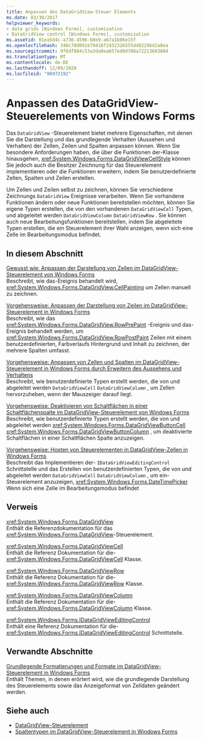 ```yaml
---
title: Anpassen des DataGridView-Steuer Elements
ms.date: 03/30/2017
helpviewer_keywords:
- data grids [Windows Forms], customization
- DataGridView control [Windows Forms], customization
ms.assetid: 01ea5d4c-a736-4596-b0e9-a67a1b86e15f
ms.openlocfilehash: 348c78d091679418f2452326555d49229bd2a8ea
ms.sourcegitcommit: 9f6df084c53a3da0ea657ed0d708a72213683084
ms.translationtype: MT
ms.contentlocale: de-DE
ms.lasthandoff: 12/09/2020
ms.locfileid: "96972192"
---
```

# <a name="customizing-the-windows-forms-datagridview-control"></a>Anpassen des DataGridView-Steuerelements von Windows Forms
Das `DataGridView` -Steuerelement bietet mehrere Eigenschaften, mit denen Sie die Darstellung und das grundlegende Verhalten (Aussehen und Verhalten) der Zellen, Zeilen und Spalten anpassen können. Wenn Sie besondere Anforderungen haben, die über die Funktionen der-Klasse hinausgehen, <xref:System.Windows.Forms.DataGridViewCellStyle> können Sie jedoch auch die Besitzer Zeichnung für das Steuerelement implementieren oder die Funktionen erweitern, indem Sie benutzerdefinierte Zellen, Spalten und Zeilen erstellen.  
  
 Um Zellen und Zeilen selbst zu zeichnen, können Sie verschiedene Zeichnungs `DataGridView` Ereignisse verarbeiten. Wenn Sie vorhandene Funktionen ändern oder neue Funktionen bereitstellen möchten, können Sie eigene Typen erstellen, die von den vorhandenen `DataGridViewCell` Typen, und abgeleitet werden `DataGridViewColumn` `DataGridViewRow` . Sie können auch neue Bearbeitungsfunktionen bereitstellen, indem Sie abgeleitete Typen erstellen, die ein Steuerelement ihrer Wahl anzeigen, wenn sich eine Zelle im Bearbeitungsmodus befindet.  
  
## <a name="in-this-section"></a>In diesem Abschnitt  
 [Gewusst wie: Anpassen der Darstellung von Zellen im DataGridView-Steuerelement von Windows Forms](customize-the-appearance-of-cells-in-the-datagrid.md)  
 Beschreibt, wie das-Ereignis behandelt wird, <xref:System.Windows.Forms.DataGridView.CellPainting> um Zellen manuell zu zeichnen.  
  
 [Vorgehensweise: Anpassen der Darstellung von Zeilen im DataGridView-Steuerelement in Windows Forms](customize-the-appearance-of-rows-in-the-datagrid.md)  
 Beschreibt, wie das <xref:System.Windows.Forms.DataGridView.RowPrePaint> -Ereignis und das-Ereignis behandelt werden, um <xref:System.Windows.Forms.DataGridView.RowPostPaint> Zeilen mit einem benutzerdefinierten, Farbverlaufs Hintergrund und Inhalt zu zeichnen, der mehrere Spalten umfasst.  
  
 [Vorgehensweise: Anpassen von Zellen und Spalten im DataGridView-Steuerelement in Windows Forms durch Erweitern des Aussehens und Verhaltens](customize-cells-and-columns-in-the-datagrid-by-extending-behavior.md)  
 Beschreibt, wie benutzerdefinierte Typen erstellt werden, die von und abgeleitet werden `DataGridViewCell` `DataGridViewColumn` , um Zellen hervorzuheben, wenn der Mauszeiger darauf liegt.  
  
 [Vorgehensweise: Deaktivieren von Schaltflächen in einer Schaltflächenspalte im DataGridView-Steuerelement von Windows Forms](disable-buttons-in-a-button-column-in-the-datagrid.md)  
 Beschreibt, wie benutzerdefinierte Typen erstellt werden, die von und abgeleitet werden <xref:System.Windows.Forms.DataGridViewButtonCell> <xref:System.Windows.Forms.DataGridViewButtonColumn> , um deaktivierte Schaltflächen in einer Schaltflächen Spalte anzuzeigen.  
  
 [Vorgehensweise: Hosten von Steuerelementen in DataGridView-Zellen in Windows Forms](how-to-host-controls-in-windows-forms-datagridview-cells.md)  
 Beschreibt das Implementieren der- `IDataGridViewEditingControl` Schnittstelle und das Erstellen von benutzerdefinierten Typen, die von und abgeleitet werden `DataGridViewCell` `DataGridViewColumn` , um ein-Steuerelement anzuzeigen, <xref:System.Windows.Forms.DateTimePicker> Wenn sich eine Zelle im Bearbeitungsmodus befindet  
  
## <a name="reference"></a>Verweis  
 <xref:System.Windows.Forms.DataGridView>  
 Enthält die Referenzdokumentation für das <xref:System.Windows.Forms.DataGridView>-Steuerelement.  
  
 <xref:System.Windows.Forms.DataGridViewCell>  
 Enthält die Referenz Dokumentation für die- <xref:System.Windows.Forms.DataGridViewCell> Klasse.  
  
 <xref:System.Windows.Forms.DataGridViewRow>  
 Enthält die Referenz Dokumentation für die- <xref:System.Windows.Forms.DataGridViewRow> Klasse.  
  
 <xref:System.Windows.Forms.DataGridViewColumn>  
 Enthält die Referenz Dokumentation für die- <xref:System.Windows.Forms.DataGridViewColumn> Klasse.  
  
 <xref:System.Windows.Forms.IDataGridViewEditingControl>  
 Enthält eine Referenz Dokumentation für die- <xref:System.Windows.Forms.IDataGridViewEditingControl> Schnittstelle.  
  
## <a name="related-sections"></a>Verwandte Abschnitte  
 [Grundlegende Formatierungen und Formate im DataGridView-Steuerelement in Windows Forms](basic-formatting-and-styling-in-the-windows-forms-datagridview-control.md)  
 Enthält Themen, in denen erörtert wird, wie die grundlegende Darstellung des Steuerelements sowie das Anzeigeformat von Zelldaten geändert werden.  
  
## <a name="see-also"></a>Siehe auch

- [DataGridView-Steuerelement](datagridview-control-windows-forms.md)
- [Spaltentypen im DataGridView-Steuerelement in Windows Forms](column-types-in-the-windows-forms-datagridview-control.md)

